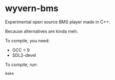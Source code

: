 # wyvern-bms
Experimental open source BMS player made in C++.

Because alternatives are kinda meh.

To compile, you need:
* GCC > 9
* SDL2-devel
   
To compile, run: 

`make`
